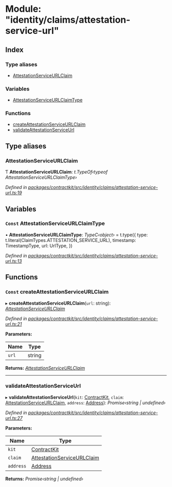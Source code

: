 # Module: "identity/claims/attestation-service-url"

## Index

### Type aliases

* [AttestationServiceURLClaim](_identity_claims_attestation_service_url_.md#attestationserviceurlclaim)

### Variables

* [AttestationServiceURLClaimType](_identity_claims_attestation_service_url_.md#const-attestationserviceurlclaimtype)

### Functions

* [createAttestationServiceURLClaim](_identity_claims_attestation_service_url_.md#const-createattestationserviceurlclaim)
* [validateAttestationServiceUrl](_identity_claims_attestation_service_url_.md#validateattestationserviceurl)

## Type aliases

###  AttestationServiceURLClaim

Ƭ **AttestationServiceURLClaim**: *t.TypeOf‹typeof AttestationServiceURLClaimType›*

*Defined in [packages/contractkit/src/identity/claims/attestation-service-url.ts:19](https://github.com/celo-org/celo-monorepo/blob/master/packages/contractkit/src/identity/claims/attestation-service-url.ts#L19)*

## Variables

### `Const` AttestationServiceURLClaimType

• **AttestationServiceURLClaimType**: *TypeC‹object›* = t.type({
  type: t.literal(ClaimTypes.ATTESTATION_SERVICE_URL),
  timestamp: TimestampType,
  url: UrlType,
})

*Defined in [packages/contractkit/src/identity/claims/attestation-service-url.ts:13](https://github.com/celo-org/celo-monorepo/blob/master/packages/contractkit/src/identity/claims/attestation-service-url.ts#L13)*

## Functions

### `Const` createAttestationServiceURLClaim

▸ **createAttestationServiceURLClaim**(`url`: string): *[AttestationServiceURLClaim](_identity_claims_attestation_service_url_.md#attestationserviceurlclaim)*

*Defined in [packages/contractkit/src/identity/claims/attestation-service-url.ts:21](https://github.com/celo-org/celo-monorepo/blob/master/packages/contractkit/src/identity/claims/attestation-service-url.ts#L21)*

**Parameters:**

Name | Type |
------ | ------ |
`url` | string |

**Returns:** *[AttestationServiceURLClaim](_identity_claims_attestation_service_url_.md#attestationserviceurlclaim)*

___

###  validateAttestationServiceUrl

▸ **validateAttestationServiceUrl**(`kit`: [ContractKit](../classes/_kit_.contractkit.md), `claim`: [AttestationServiceURLClaim](_identity_claims_attestation_service_url_.md#attestationserviceurlclaim), `address`: [Address](_base_.md#address)): *Promise‹string | undefined›*

*Defined in [packages/contractkit/src/identity/claims/attestation-service-url.ts:27](https://github.com/celo-org/celo-monorepo/blob/master/packages/contractkit/src/identity/claims/attestation-service-url.ts#L27)*

**Parameters:**

Name | Type |
------ | ------ |
`kit` | [ContractKit](../classes/_kit_.contractkit.md) |
`claim` | [AttestationServiceURLClaim](_identity_claims_attestation_service_url_.md#attestationserviceurlclaim) |
`address` | [Address](_base_.md#address) |

**Returns:** *Promise‹string | undefined›*
